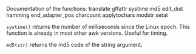 Documentation of the functions: translate gffattr systime md5 edit_dist hamming end_adapter_pos charcount applytochars modstr setat

``systime()`` returns the number of milliseconds since the Linux epoch. This function is already in most other awk versions. Useful for timing.

``md5(str)`` returns the md5 code of the string argument.
